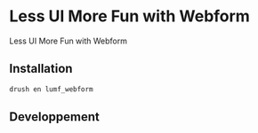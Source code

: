 # Less UI More Fun with Webform

Less UI More Fun with Webform

## Installation

```sh
drush en lumf_webform
```

## Developpement

```sh
```